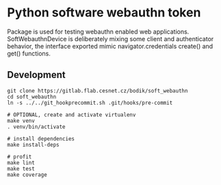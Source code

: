 # Python software webauthn token

Package is used for testing webauthn enabled web applications.
SoftWebauthnDevice is deliberately mixing some client and authenticator
behavior, the interface exported mimic navigator.credentials create() and get()
functions.


## Development

```
git clone https://gitlab.flab.cesnet.cz/bodik/soft_webauthn
cd soft_webauthn
ln -s ../../git_hookprecommit.sh .git/hooks/pre-commit

# OPTIONAL, create and activate virtualenv
make venv
. venv/bin/activate

# install dependencies
make install-deps

# profit
make lint
make test
make coverage
```
